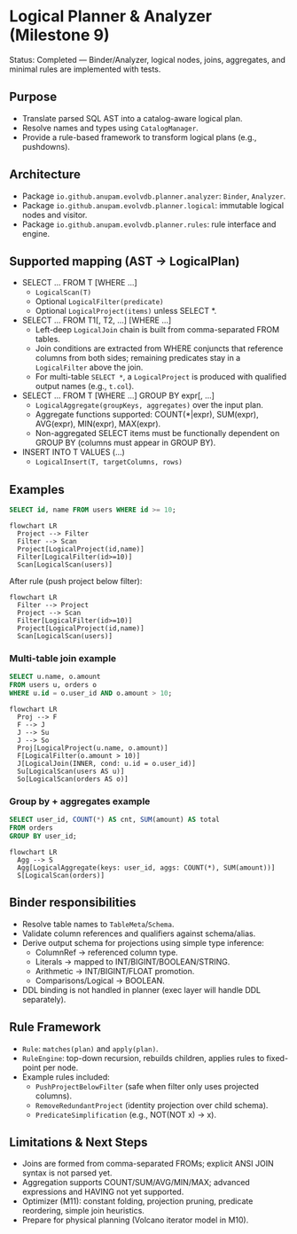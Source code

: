 # Logical Planner & Analyzer (Milestone 9)

Status: Completed — Binder/Analyzer, logical nodes, joins, aggregates, and minimal rules are implemented with tests.

## Purpose
- Translate parsed SQL AST into a catalog-aware logical plan.
- Resolve names and types using `CatalogManager`.
- Provide a rule-based framework to transform logical plans (e.g., pushdowns).

## Architecture
- Package `io.github.anupam.evolvdb.planner.analyzer`: `Binder`, `Analyzer`.
- Package `io.github.anupam.evolvdb.planner.logical`: immutable logical nodes and visitor.
- Package `io.github.anupam.evolvdb.planner.rules`: rule interface and engine.

## Supported mapping (AST → LogicalPlan)
- SELECT ... FROM T [WHERE ...]
  - `LogicalScan(T)`
  - Optional `LogicalFilter(predicate)`
  - Optional `LogicalProject(items)` unless SELECT *.
- SELECT ... FROM T1[, T2, ...] [WHERE ...]
  - Left-deep `LogicalJoin` chain is built from comma-separated FROM tables.
  - Join conditions are extracted from WHERE conjuncts that reference columns from both sides; remaining predicates stay in a `LogicalFilter` above the join.
  - For multi-table `SELECT *`, a `LogicalProject` is produced with qualified output names (e.g., `t.col`).
- SELECT ... FROM T [WHERE ...] GROUP BY expr[, ...]
  - `LogicalAggregate(groupKeys, aggregates)` over the input plan.
  - Aggregate functions supported: COUNT(*|expr), SUM(expr), AVG(expr), MIN(expr), MAX(expr).
  - Non-aggregated SELECT items must be functionally dependent on GROUP BY (columns must appear in GROUP BY).
- INSERT INTO T VALUES (...)
  - `LogicalInsert(T, targetColumns, rows)`

## Examples

```sql
SELECT id, name FROM users WHERE id >= 10;
```

```mermaid
flowchart LR
  Project --> Filter
  Filter --> Scan
  Project[LogicalProject(id,name)]
  Filter[LogicalFilter(id>=10)]
  Scan[LogicalScan(users)]
```

After rule (push project below filter):

```mermaid
flowchart LR
  Filter --> Project
  Project --> Scan
  Filter[LogicalFilter(id>=10)]
  Project[LogicalProject(id,name)]
  Scan[LogicalScan(users)]
```

### Multi-table join example

```sql
SELECT u.name, o.amount
FROM users u, orders o
WHERE u.id = o.user_id AND o.amount > 10;
```

```mermaid
flowchart LR
  Proj --> F
  F --> J
  J --> Su
  J --> So
  Proj[LogicalProject(u.name, o.amount)]
  F[LogicalFilter(o.amount > 10)]
  J[LogicalJoin(INNER, cond: u.id = o.user_id)]
  Su[LogicalScan(users AS u)]
  So[LogicalScan(orders AS o)]
```

### Group by + aggregates example

```sql
SELECT user_id, COUNT(*) AS cnt, SUM(amount) AS total
FROM orders
GROUP BY user_id;
```

```mermaid
flowchart LR
  Agg --> S
  Agg[LogicalAggregate(keys: user_id, aggs: COUNT(*), SUM(amount))]
  S[LogicalScan(orders)]
```

## Binder responsibilities
- Resolve table names to `TableMeta`/`Schema`.
- Validate column references and qualifiers against schema/alias.
- Derive output schema for projections using simple type inference:
  - ColumnRef → referenced column type.
  - Literals → mapped to INT/BIGINT/BOOLEAN/STRING.
  - Arithmetic → INT/BIGINT/FLOAT promotion.
  - Comparisons/Logical → BOOLEAN.
- DDL binding is not handled in planner (exec layer will handle DDL separately).

## Rule Framework
- `Rule`: `matches(plan)` and `apply(plan)`.
- `RuleEngine`: top-down recursion, rebuilds children, applies rules to fixed-point per node.
- Example rules included:
  - `PushProjectBelowFilter` (safe when filter only uses projected columns).
  - `RemoveRedundantProject` (identity projection over child schema).
  - `PredicateSimplification` (e.g., NOT(NOT x) -> x).

## Limitations & Next Steps
- Joins are formed from comma-separated FROMs; explicit ANSI JOIN syntax is not parsed yet.
- Aggregation supports COUNT/SUM/AVG/MIN/MAX; advanced expressions and HAVING not yet supported.
- Optimizer (M11): constant folding, projection pruning, predicate reordering, simple join heuristics.
- Prepare for physical planning (Volcano iterator model in M10).
